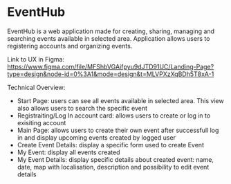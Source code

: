 # EventHub

EventHub is a web application made for creating, sharing, managing and searching events available in selected area. Application allows users to registering accounts and organizing events.

Link to UX in Figma: https://www.figma.com/file/MFShbVGAifpyu9dJTD91UC/Landing-Page?type=design&node-id=0%3A1&mode=design&t=MLVPXzXqBDh5T8xA-1

Technical Overview:
- Start Page: users can see all events available in selected area. This view also allows users to search the specific event
- Registraiting/Log In account card: allows users to create or log in to exisiting account
- Main Page: allows users to create their own event after successfull log in and display upcoming events created by logged user
- Create Event Details: display a specific form used to create Event
- My Event: display all events created
- My Event Details: display specific details about created event: name, date, map with localisation, description and possibility to edit event details
